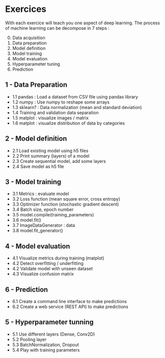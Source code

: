 # Exercices

With each exercice will teach you one aspect of deep learning.
The process of machine learning can be decompose in 7 steps :

0. Data acquisition
1. Data preparation
2. Model definition
3. Model training
4. Model evaluation
5. Hyperparameter tuning  
6. Prediction

## 1 - Data Preparation

- 1.1 pandas : Load a dataset from CSV file using pandas library
- 1.2 numpy : Use numpy to reshape some arrays
- 1.3 sklearn? : Data normalization (mean and standard deviation)
- 1.4 Training and validation data separation
- 1.5 matplot : visualize images / matrix
- 1.6 matplot : visualize distribution of data by categories 

## 2 - Model definition

- 2.1 Load existing model using h5 files
- 2.2 Print summary (layers) of a model
- 2.3 Create sequential model, add some layers
- 2.4 Save model as h5 file

## 3 - Model training

- 3.1 Metrics : evaluate model
- 3.2 Loss function (mean square error, cross entropy)
- 3.3 Optimizer function (stochastic gradient descent)
- 3.4 Batch size, epoch number
- 3.5 model.compile(training_parameters)
- 3.6 model.fit()
- 3.7 ImageDataGenerator : data
- 3.8 model.fit_generator()

## 4 - Model evaluation

- 4.1 Visualize metrics during training (matplot)
- 4.2 Detect overfitting / underfitting
- 4.2 Validate model with unseen dataset
- 4.3 Visualize confusion matrix

## 6 - Prediction

- 6.1 Create a command line interface to make predictions
- 6.2 Create a web service (REST API) to make predictions

## 5 - Hyperparameter tunning

- 5.1 Use different layers (Dense, Conv2D)
- 5.2 Pooling layer
- 5.3 BatchNormalization, Dropout
- 5.4 Play with training parameters

